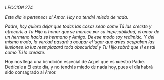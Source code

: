 *LECCIÓN 274*

*Este día le pertenece al Amor. Hoy no tendré miedo de nada.*

_Padre, hoy quiero dejar que todas las cosas sean como Tú las creaste y ofrecerle a Tu Hijo el honor que se merece por su impecabilidad, el amor de un hermano hacia su hermano y Amigo. De ese modo soy redimido. Y del mismo modo, la verdad pasará a ocupar el lugar que antes ocupaban las ilusiones, la luz reemplazará toda obscuridad y Tu Hijo sabrá que él es tal como Tú lo creaste._

Hoy nos llega una bendición especial de Aquel que es nuestro Padre. Dedícale a Él este día, y no tendrás miedo de nada hoy, pues el día habrá sido consagrado al Amor.
